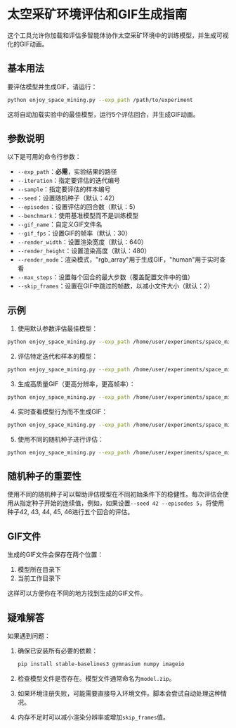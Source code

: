 # 太空采矿环境评估和GIF生成指南

这个工具允许你加载和评估多智能体协作太空采矿环境中的训练模型，并生成可视化的GIF动画。

## 基本用法

要评估模型并生成GIF，请运行：

```bash
python enjoy_space_mining.py --exp_path /path/to/experiment
```

这将自动加载实验中的最佳模型，运行5个评估回合，并生成GIF动画。

## 参数说明

以下是可用的命令行参数：

- `--exp_path`：**必需**，实验结果的路径
- `--iteration`：指定要评估的迭代编号
- `--sample`：指定要评估的样本编号
- `--seed`：设置随机种子（默认：42）
- `--episodes`：设置评估的回合数（默认：5）
- `--benchmark`：使用基准模型而不是训练模型
- `--gif_name`：自定义GIF文件名
- `--gif_fps`：设置GIF的帧率（默认：30）
- `--render_width`：设置渲染宽度（默认：640）
- `--render_height`：设置渲染高度（默认：480）
- `--render_mode`：渲染模式，"rgb_array"用于生成GIF，"human"用于实时查看
- `--max_steps`：设置每个回合的最大步数（覆盖配置文件中的值）
- `--skip_frames`：设置在GIF中跳过的帧数，以减小文件大小（默认：2）

## 示例

1. 使用默认参数评估最佳模型：

```bash
python enjoy_space_mining.py --exp_path /home/user/experiments/space_mining_experiment
```

2. 评估特定迭代和样本的模型：

```bash
python enjoy_space_mining.py --exp_path /home/user/experiments/space_mining_experiment --iteration 2 --sample 1
```

3. 生成高质量GIF（更高分辨率，更高帧率）：

```bash
python enjoy_space_mining.py --exp_path /home/user/experiments/space_mining_experiment --render_width 1280 --render_height 720 --gif_fps 60 --skip_frames 1
```

4. 实时查看模型行为而不生成GIF：

```bash
python enjoy_space_mining.py --exp_path /home/user/experiments/space_mining_experiment --render_mode human
```

5. 使用不同的随机种子进行评估：

```bash
python enjoy_space_mining.py --exp_path /home/user/experiments/space_mining_experiment --seed 100
```

## 随机种子的重要性

使用不同的随机种子可以帮助评估模型在不同初始条件下的稳健性。每次评估会使用从指定种子开始的连续值，例如，如果设置`--seed 42 --episodes 5`，将使用种子42, 43, 44, 45, 46进行五个回合的评估。

## GIF文件

生成的GIF文件会保存在两个位置：
1. 模型所在目录下
2. 当前工作目录下

这样可以方便你在不同的地方找到生成的GIF文件。

## 疑难解答

如果遇到问题：

1. 确保已安装所有必要的依赖：
   ```bash
   pip install stable-baselines3 gymnasium numpy imageio
   ```

2. 检查模型文件是否存在。模型文件通常命名为`model.zip`。

3. 如果环境注册失败，可能需要直接导入环境文件。脚本会尝试自动处理这种情况。

4. 内存不足时可以减小渲染分辨率或增加`skip_frames`值。 